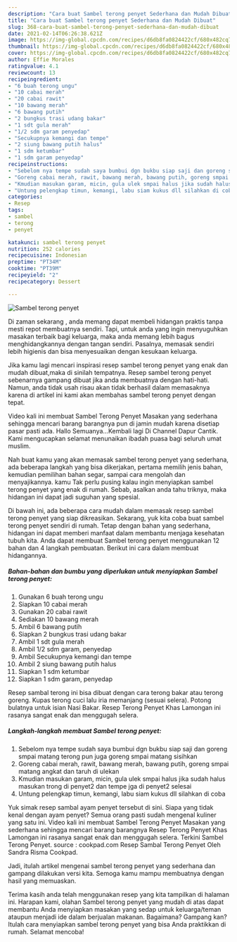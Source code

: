 ```yaml
---
description: "Cara buat Sambel terong penyet Sederhana dan Mudah Dibuat"
title: "Cara buat Sambel terong penyet Sederhana dan Mudah Dibuat"
slug: 368-cara-buat-sambel-terong-penyet-sederhana-dan-mudah-dibuat
date: 2021-02-14T06:26:38.621Z
image: https://img-global.cpcdn.com/recipes/d6db8fa0824422cf/680x482cq70/sambel-terong-penyet-foto-resep-utama.jpg
thumbnail: https://img-global.cpcdn.com/recipes/d6db8fa0824422cf/680x482cq70/sambel-terong-penyet-foto-resep-utama.jpg
cover: https://img-global.cpcdn.com/recipes/d6db8fa0824422cf/680x482cq70/sambel-terong-penyet-foto-resep-utama.jpg
author: Effie Morales
ratingvalue: 4.1
reviewcount: 13
recipeingredient:
- "6 buah terong ungu"
- "10 cabai merah"
- "20 cabai rawit"
- "10 bawang merah"
- "6 bawang putih"
- "2 bungkus trasi udang bakar"
- "1 sdt gula merah"
- "1/2 sdm garam penyedap"
- "Secukupnya kemangi dan tempe"
- "2 siung bawang putih halus"
- "1 sdm ketumbar"
- "1 sdm garam penyedap"
recipeinstructions:
- "Sebelom nya tempe sudah saya bumbui dgn bukbu siap saji dan goreng smpai matang terong pun juga goreng smpai matang sisihkan"
- "Goreng cabai merah, rawit, bawang merah, bawang putih, goreng smpai matang angkat dan taruh di ulekan"
- "Kmudian masukan garam, micin, gula ulek smpai halus jika sudah halus masukan trong di penyet2 dan tempe jga di penyet2 selesai"
- "Untung pelengkap timun, kemangi, labu siam kukus dll silahkan di coba"
categories:
- Resep
tags:
- sambel
- terong
- penyet

katakunci: sambel terong penyet 
nutrition: 252 calories
recipecuisine: Indonesian
preptime: "PT34M"
cooktime: "PT39M"
recipeyield: "2"
recipecategory: Dessert

---
```



![Sambel terong penyet](https://img-global.cpcdn.com/recipes/d6db8fa0824422cf/680x482cq70/sambel-terong-penyet-foto-resep-utama.jpg)

Di zaman  sekarang , anda memang dapat membeli hidangan praktis tanpa mesti repot membuatnya sendiri. Tapi, untuk anda yang ingin menyuguhkan masakan terbaik bagi keluarga, maka anda memang lebih bagus menghidangkannya dengan tangan sendiri. Pasalnya, memasak sendiri lebih higienis dan bisa menyesuaikan dengan kesukaan keluarga.

Jika kamu lagi mencari inspirasi resep sambel terong penyet yang enak dan mudah dibuat,maka di sinilah tempatnya. Resep sambel terong penyet  sebenarnya gampang dibuat jika anda membuatnya dengan hati-hati. Namun, anda tidak usah risau akan tidak berhasil dalam memasaknya 
karena di artikel ini kami akan membahas sambel terong penyet dengan tepat.  

Video kali ini membuat Sambel Terong Penyet Masakan yang sederhana sehingga mencari barang barangnya pun di jamin mudah karena disetiap pasar pasti ada. Hallo Semuanya…Kembali lagi Di Channel Dapur Cantik. Kami mengucapkan selamat menunaikan ibadah puasa bagi seluruh umat muslim.

Nah buat kamu yang akan memasak sambel terong penyet yang sederhana, ada beberapa langkah yang bisa dikerjakan, pertama memilih jenis bahan, kemudian pemilihan bahan segar, sampai cara mengolah dan menyajikannya. kamu Tak perlu pusing kalau ingin menyiapkan sambel terong penyet yang enak di rumah. Sebab, asalkan anda  tahu triknya, maka hidangan ini dapat jadi suguhan yang spesial.

Di bawah ini, ada beberapa cara mudah dalam memasak resep sambel terong penyet yang siap dikreasikan. Sekarang, yuk kita coba buat sambel terong penyet sendiri di rumah. Tetap dengan bahan yang sederhana, hidangan ini dapat memberi manfaat dalam membantu menjaga kesehatan tubuh kita. Anda dapat membuat Sambel terong penyet menggunakan 12 bahan dan 4 langkah pembuatan. Berikut ini cara dalam membuat hidangannya.

<!--inarticleads1-->

##### Bahan-bahan dan bumbu yang diperlukan untuk menyiapkan Sambel terong penyet:

1. Gunakan 6 buah terong ungu
1. Siapkan 10 cabai merah
1. Gunakan 20 cabai rawit
1. Sediakan 10 bawang merah
1. Ambil 6 bawang putih
1. Siapkan 2 bungkus trasi udang bakar
1. Ambil 1 sdt gula merah
1. Ambil 1/2 sdm garam, penyedap
1. Ambil Secukupnya kemangi dan tempe
1. Ambil 2 siung bawang putih halus
1. Siapkan 1 sdm ketumbar
1. Siapkan 1 sdm garam, penyedap


Resep sambal terong ini bisa dibuat dengan cara terong bakar atau terong goreng. Kupas terong cuci lalu iria memanjang (sesuai selera). Potong bulatnya untuk isian Nasi Bakar. Resep Terong Penyet Khas Lamongan ini rasanya sangat enak dan menggugah selera. 

<!--inarticleads2-->

##### Langkah-langkah membuat Sambel terong penyet:

1. Sebelom nya tempe sudah saya bumbui dgn bukbu siap saji dan goreng smpai matang terong pun juga goreng smpai matang sisihkan
1. Goreng cabai merah, rawit, bawang merah, bawang putih, goreng smpai matang angkat dan taruh di ulekan
1. Kmudian masukan garam, micin, gula ulek smpai halus jika sudah halus masukan trong di penyet2 dan tempe jga di penyet2 selesai
1. Untung pelengkap timun, kemangi, labu siam kukus dll silahkan di coba


Yuk simak resep sambal ayam penyet tersebut di sini. Siapa yang tidak kenal dengan ayam penyet? Semua orang pasti sudah mengenal kuliner yang satu ini. Video kali ini membuat Sambel Terong Penyet Masakan yang sederhana sehingga mencari barang barangnya Resep Terong Penyet Khas Lamongan ini rasanya sangat enak dan menggugah selera. Terkini Sambel Terong Penyet. source : cookpad.com Resep Sambal Terong Penyet Oleh Sandra Risma Cookpad. 

Jadi, itulah artikel mengenai  sambel terong penyet  yang sederhana dan gampang dilakukan versi kita. Semoga kamu mampu membuatnya dengan hasil yang memuaskan. 

Terima kasih anda telah menggunakan resep yang kita tampilkan di halaman ini. Harapan kami, olahan  Sambel terong penyet yang mudah di atas dapat membantu Anda menyiapkan masakan yang sedap untuk keluarga/teman ataupun menjadi ide dalam berjualan makanan. Bagaimana? Gampang kan? Itulah cara menyiapkan sambel terong penyet yang bisa Anda praktikkan di rumah. Selamat mencoba!

